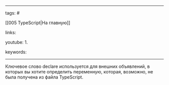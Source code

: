 ____

tags: #

[[005 TypeScript|На главную]]

links: 

youtube: 
1. 

keywords:

_____

Ключевое слово declare используется для внешних объявлений, в которых вы хотите определить переменную, которая, возможно, не была получена из файла TypeScript.